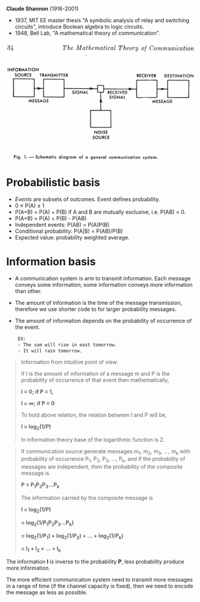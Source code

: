 __Claude Shannon__ (1916-2001)
- 1937, MIT EE master thesis "A symbolic analysis of relay and switching circuits", introduce Boolean algebra to logic circuits.
- 1948, Bell Lab, "A mathematical theory of communication".

![](fig/shannon_comm_channel.jpg)

# Probabilistic basis
- _Events_ are subsets of outcomes. Event defines probability.
- 0 &le; P(A) &le; 1
- P(A+B) = P(A) + P(B) if A and B are mutually exclusive, i.e. P(AB) = 0.
- P(A+B) = P(A) + P(B) - P(AB)
- Independent events: P(AB) = P(A)P(B)
- Conditional probability: P(A|B) = P(AB)/P(B)
- Expected value: probability weighted average.

# Information basis
- A communication system is arm to transmit information. Each message conveys some information; some information conveys more information than other.
- The amount of information is the time of the message transmission, therefore we use shorter code to for larger probability messages.
- The amount of information depends on the probability of occurrence of the event.

       EX: 
       - The sum will rise in east tomorrow.
       - It will rain tomorrow.
        
> Information from intuitive point of view:
>
> If I is the amount of information of a message m and P is the probability of occurrence of that event then mathematically, 
>
> __I = 0; if P = 1,__
>
> __I = &infin;; if P = 0__
>
> To hold above relation, the relation between I and P will be,
>
> __I = log<sub>2</sub>(1/P)__   	
>
> In information theory base of the logarithmic function is 2.

> If communication source generate messages m<sub>1</sub>, m<sub>2</sub>, m<sub>3</sub>, ..., m<sub>k</sub> with probability of occurrence P<sub>1</sub>, P<sub>2</sub>, P<sub>3</sub>, ..., P<sub>k</sub>, and if the probability of messages are independent, then the probability of the composite message is
>
> __P = P<sub>1</sub>P<sub>2</sub>P<sub>3</sub>...P<sub>k</sub>__
>
> The information carried by the composite message is
>
> __I = log<sub>2</sub>(1/P)__
>
>   __= log<sub>2</sub>(1/P<sub>1</sub>P<sub>2</sub>P<sub>3</sub>...P<sub>k</sub>)__
>
>   __= log<sub>2</sub>(1/P<sub>1</sub>) + log<sub>2</sub>(1/P<sub>2</sub>) + ... + log<sub>2</sub>(1/P<sub>k</sub>)__
>
>   __= I<sub>1</sub> + I<sub>2</sub> + ... + I<sub>k</sub>__
>

The information __I__ is inverse to the probability __P__, less probability produce more information.

The more efficient communication system need to transmit more messages in a range of time (if the channel capacity is fixed), then we need to encode the message as less as possible. 
